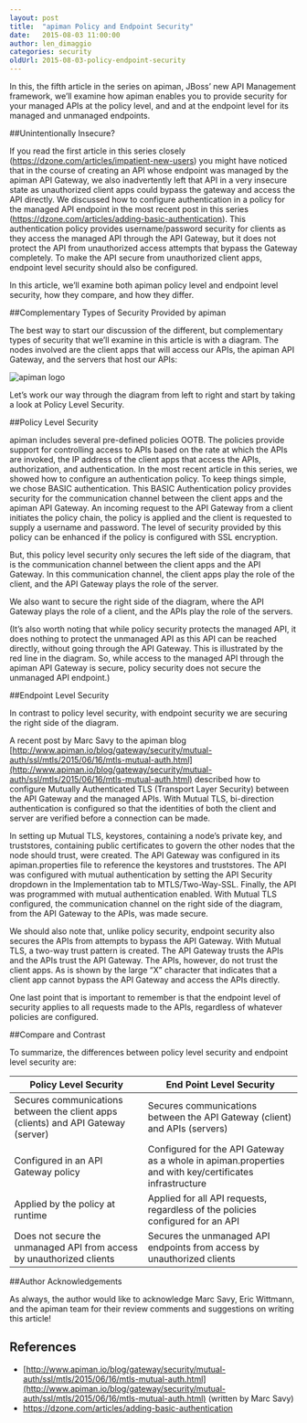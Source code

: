 ```yaml
---
layout: post
title:  "apiman Policy and Endpoint Security"
date:   2015-08-03 11:00:00
author: len_dimaggio
categories: security
oldUrl: 2015-08-03-policy-endpoint-security
---
```


In this, the fifth article in the series on apiman, JBoss’ new API Management framework, we’ll examine how apiman enables you to provide security for your managed APIs at the policy level, and and at the endpoint level for its managed and unmanaged endpoints. 

<!--more-->

##Unintentionally Insecure?

If you read the first article in this series closely (https://dzone.com/articles/impatient-new-users) you might have noticed that in the course of creating an API whose endpoint was managed by the apiman API Gateway, we also inadvertently left that API in a very insecure state as unauthorized client apps could bypass the gateway and access the API directly.  We discussed how to configure authentication in a policy for the managed API endpoint in the most recent post in this series (https://dzone.com/articles/adding-basic-authentication). This authentication policy provides username/password security for clients as they access the managed API through the API Gateway, but it does not protect the API from unauthorized access attempts that bypass the Gateway completely. To make the API secure from unauthorized client apps, endpoint level security should also be configured.

In this article, we’ll examine both apiman policy level and endpoint level security, how they compare, and how they differ. 

##Complementary Types of Security Provided by apiman

The best way to start our discussion of the different, but complementary types of security that we’ll examine in this article is with a diagram. The nodes involved are the client apps that will access our APIs, the apiman API Gateway, and the servers that host our APIs:

![apiman logo](/blog/images/2015-08-03/apiman_security-redux.png)
 
 Let’s work our way through the diagram from left to right and start by taking a look at Policy Level Security.

##Policy Level Security

apiman includes several pre-defined policies OOTB. The policies provide support for controlling access to APIs based on the rate at which the APIs are invoked, the IP address of the client apps that access the APIs, authorization, and authentication. In the most recent article in this series, we showed how to configure an authentication policy. To keep things simple, we chose BASIC authentication. This BASIC Authentication policy provides security for the communication channel between the client apps and the apiman API Gateway. An incoming request to the API Gateway from a client initiates the policy chain, the policy is applied and the client is requested to supply a username and password.  The level of security provided by this policy can be enhanced if the policy is configured with SSL encryption.

But, this policy level security only secures the left side of the diagram, that is the communication channel between the client apps and the API Gateway. In this communication channel, the client apps play the role of the client, and the API Gateway plays the role of the server.

We also want to secure the right side of the diagram, where the API Gateway plays the role of a client, and the APIs play the role of the servers. 

(It’s also worth noting that while policy security protects the managed API, it does nothing to protect the unmanaged API as this API can be reached directly, without going through the API Gateway. This is illustrated by the red line in the diagram. So, while access to the managed API through the apiman API Gateway is secure, policy security does not secure the unmanaged API endpoint.)

##Endpoint Level Security

In contrast to policy level security, with endpoint security we are securing the right side of the diagram. 

 A recent post by Marc Savy to the apiman blog [http://www.apiman.io/blog/gateway/security/mutual-auth/ssl/mtls/2015/06/16/mtls-mutual-auth.html](http://www.apiman.io/blog/gateway/security/mutual-auth/ssl/mtls/2015/06/16/mtls-mutual-auth.html) described how to configure Mutually Authenticated TLS (Transport Layer Security) between the API Gateway and the managed APIs. With Mutual TLS, bi-direction authentication is configured so that the identities of both the client and server are verified before a connection can be made.

In setting up Mutual TLS, keystores, containing a node’s private key, and truststores, containing public certificates to govern the other nodes that the node should trust, were created. The API Gateway was configured in its apiman.properties file to reference the keystores and truststores.  The API was configured with mutual authentication by setting the API Security dropdown in the Implementation tab to MTLS/Two-Way-SSL. Finally, the API was programmed with mutual authentication enabled. With Mutual TLS configured, the communication channel on the right side of the diagram, from the API Gateway to the APIs, was made secure. 

We should also note that, unlike policy security, endpoint security also secures the APIs from attempts to bypass the API Gateway. With Mutual TLS, a two-way trust pattern is created. The API Gateway trusts the APIs and the APIs trust the API Gateway. The APIs, however, do not trust the client apps. As is shown by the large “X” character that indicates that a client app cannot bypass the API Gateway and access the APIs directly.

One last point that is important to remember is that the endpoint level of security applies to all requests made to the APIs, regardless of whatever policies are configured. 

##Compare and Contrast

To summarize, the differences between policy level security and endpoint level security are:

| Policy Level Security        | End Point Level Security     |
| ------------------------     | ------------------------     | 
| Secures communications between the client apps (clients) and API Gateway (server) | Secures communications between the API Gateway (client) and APIs (servers) |
| Configured in an API Gateway policy | Configured for the API Gateway as a whole in apiman.properties and with key/certificates infrastructure |
| Applied by the policy at runtime | Applied for all API requests, regardless of the policies configured for an API |
| Does not secure the unmanaged API from access by unauthorized clients | Secures the unmanaged API endpoints from access by unauthorized clients |


##Author Acknowledgements

 As always, the author would like to acknowledge Marc Savy, Eric Wittmann, and the apiman team for their review comments and suggestions on writing this article!

## References
* [http://www.apiman.io/blog/gateway/security/mutual-auth/ssl/mtls/2015/06/16/mtls-mutual-auth.html](http://www.apiman.io/blog/gateway/security/mutual-auth/ssl/mtls/2015/06/16/mtls-mutual-auth.html) (written by Marc Savy)
* https://dzone.com/articles/adding-basic-authentication



